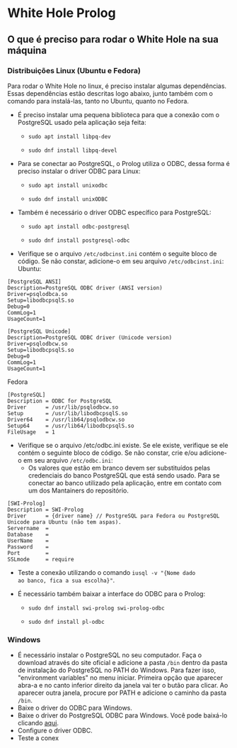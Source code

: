 # White Hole Prolog

## O que é preciso para rodar o White Hole na sua máquina

### Distribuições Linux (Ubuntu e Fedora)

Para rodar o White Hole no linux, é preciso instalar algumas dependências. Essas dependências estão descritas logo abaixo, junto também com o comando para instalá-las, tanto no Ubuntu, quanto no Fedora.

- É preciso instalar uma pequena biblioteca para que a conexão com o PostgreSQL usado pela aplicação seja feita:

  * <code>sudo apt install libpq-dev</code>

  * <code>sudo dnf install libpq-devel</code>

- Para se conectar ao PostgreSQL, o Prolog utiliza o ODBC, dessa forma é preciso instalar o driver ODBC para Linux:

  - <code>sudo apt install unixodbc</code>
  
  - <code>sudo dnf install unixODBC</code>
  
- Também é necessário o driver ODBC específico para PostgreSQL:

  - <code>sudo apt install odbc-postgresql</code>
  
  - <code>sudo dnf install postgresql-odbc</code>
  
- Verifique se o arquivo <code>/etc/odbcinst.ini</code> contém o seguite bloco de código. Se não constar, adicione-o em seu arquivo <code>/etc/odbcinst.ini</code>:
Ubuntu:
```
[PostgreSQL ANSI]
Description=PostgreSQL ODBC driver (ANSI version)
Driver=psqlodbca.so
Setup=libodbcpsqlS.so
Debug=0
CommLog=1
UsageCount=1

[PostgreSQL Unicode]
Description=PostgreSQL ODBC driver (Unicode version)
Driver=psqlodbcw.so
Setup=libodbcpsqlS.so
Debug=0
CommLog=1
UsageCount=1
```
Fedora
```  
[PostgreSQL]
Description	= ODBC for PostgreSQL
Driver		= /usr/lib/psqlodbcw.so
Setup		= /usr/lib/libodbcpsqlS.so
Driver64	= /usr/lib64/psqlodbcw.so
Setup64		= /usr/lib64/libodbcpsqlS.so
FileUsage	= 1
```
- Verifique se o arquivo /etc/odbc.ini existe. Se ele existe, verifique se ele contém o seguinte bloco de código. Se não constar, crie e/ou adicione-o em seu arquivo <code>/etc/odbc.ini</code>:
  - Os valores que estão em branco devem ser substituídos pelas credenciais do banco PostgreSQL que está sendo usado. Para se conectar ao banco utilizado pela aplicação, entre em contato com um dos Mantainers do repositório.
```
[SWI-Prolog]
Description = SWI-Prolog
Driver      = {driver name} // PostgreSQL para Fedora ou PostgreSQL Unicode para Ubuntu (não tem aspas).
Servername  = 
Database    = 
UserName    = 
Password    = 
Port        = 
SSLmode     = require
```
- Teste a conexão utilizando o comando <code>iusql -v "{Nome dado ao banco, fica a sua escolha}"</code>.

- É necessário também baixar a interface do ODBC para o Prolog:

  - <code>sudo dnf install swi-prolog swi-prolog-odbc</code>

  - <code>sudo dnf install pl-odbc</code>

### Windows

- É necessário instalar o PostgreSQL no seu computador. Faça o download através do site oficial e adicione a pasta <code>/bin</code> dentro da pasta de instalação do PostgreSQL no PATH do Windows. Para fazer isso, "environment variables" no menu iniciar. Primeira opção que aparecer abra-a e no canto inferior direito da janela vai ter o butão para clicar. Ao aparecer outra janela, procure por PATH e adicione o caminho da pasta <code>/bin</code>.
- Baixe o driver do ODBC para Windows.
- Baixe o driver do PostgreSQL ODBC para Windows. Você pode baixá-lo clicando <a href="https://www.postgresql.org/ftp/odbc/versions/msi/" target="_blank">aqui</a>.
- Configure o driver ODBC.
- Teste a conex
